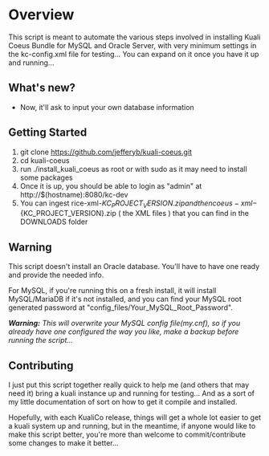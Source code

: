 # Overview

This script is meant to automate the various steps involved in installing Kuali Coeus Bundle for MySQL and Oracle Server, with very minimum settings in the kc-config.xml file for testing... You can expand on it once you have it up and running...

## What's new?

* Now, it'll ask to input your own database information

## Getting Started

1. git clone https://github.com/jefferyb/kuali-coeus.git
2. cd kuali-coeus
3. run ./install_kuali_coeus as root or with sudo as it may need to install some packages
4. Once it is up, you should be able to login as "admin" at http://$(hostname):8080/kc-dev
5. You can ingest rice-xml-${KC_PROJECT_VERSION}.zip and then coeus-xml-${KC_PROJECT_VERSION}.zip ( the XML files ) that you can find in the DOWNLOADS folder

## Warning

This script doesn't install an Oracle database. You'll have to have one ready and provide the needed info.

For MySQL, if you're running this on a fresh install, it will install MySQL/MariaDB if it's not installed, and you can find your MySQL root generated password at "config_files/Your_MySQL_Root_Password".

**_Warning:_** _This will overwrite your MySQL config file(my.cnf), so if you already have one configured the way you like, make a backup before running the script..._

## Contributing

I just put this script together really quick to help me (and others that may need it) bring a kuali instance up and running for testing... And as a sort of my little documentation of sort on how to get it compile and installed.

Hopefully, with each KualiCo release, things will get a whole lot easier to get a kuali system up and running, but in the meantime, if anyone would like to make this script better, you're more than welcome to commit/contribute some changes to make it better...

